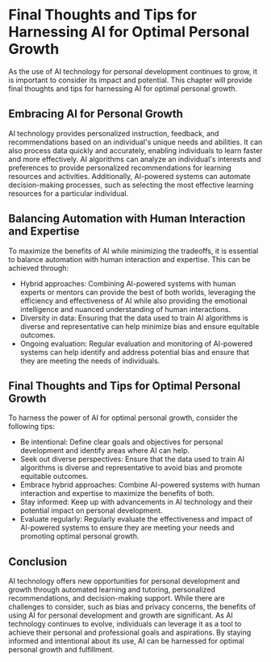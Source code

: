 Final Thoughts and Tips for Harnessing AI for Optimal Personal Growth
============================================================================================

As the use of AI technology for personal development continues to grow, it is important to consider its impact and potential. This chapter will provide final thoughts and tips for harnessing AI for optimal personal growth.

Embracing AI for Personal Growth
--------------------------------

AI technology provides personalized instruction, feedback, and recommendations based on an individual's unique needs and abilities. It can also process data quickly and accurately, enabling individuals to learn faster and more effectively. AI algorithms can analyze an individual's interests and preferences to provide personalized recommendations for learning resources and activities. Additionally, AI-powered systems can automate decision-making processes, such as selecting the most effective learning resources for a particular individual.

Balancing Automation with Human Interaction and Expertise
---------------------------------------------------------

To maximize the benefits of AI while minimizing the tradeoffs, it is essential to balance automation with human interaction and expertise. This can be achieved through:

* Hybrid approaches: Combining AI-powered systems with human experts or mentors can provide the best of both worlds, leveraging the efficiency and effectiveness of AI while also providing the emotional intelligence and nuanced understanding of human interactions.
* Diversity in data: Ensuring that the data used to train AI algorithms is diverse and representative can help minimize bias and ensure equitable outcomes.
* Ongoing evaluation: Regular evaluation and monitoring of AI-powered systems can help identify and address potential bias and ensure that they are meeting the needs of individuals.

Final Thoughts and Tips for Optimal Personal Growth
---------------------------------------------------

To harness the power of AI for optimal personal growth, consider the following tips:

* Be intentional: Define clear goals and objectives for personal development and identify areas where AI can help.
* Seek out diverse perspectives: Ensure that the data used to train AI algorithms is diverse and representative to avoid bias and promote equitable outcomes.
* Embrace hybrid approaches: Combine AI-powered systems with human interaction and expertise to maximize the benefits of both.
* Stay informed: Keep up with advancements in AI technology and their potential impact on personal development.
* Evaluate regularly: Regularly evaluate the effectiveness and impact of AI-powered systems to ensure they are meeting your needs and promoting optimal personal growth.

Conclusion
----------

AI technology offers new opportunities for personal development and growth through automated learning and tutoring, personalized recommendations, and decision-making support. While there are challenges to consider, such as bias and privacy concerns, the benefits of using AI for personal development and growth are significant. As AI technology continues to evolve, individuals can leverage it as a tool to achieve their personal and professional goals and aspirations. By staying informed and intentional about its use, AI can be harnessed for optimal personal growth and fulfillment.


